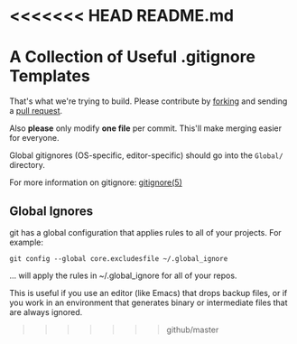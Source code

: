 <<<<<<< HEAD
README.md
=======
# A Collection of Useful .gitignore Templates

That's what we're trying to build. Please contribute
by [forking][fk] and sending a [pull request][pr].

Also **please** only modify **one file** per commit. This'll
make merging easier for everyone.

Global gitignores (OS-specific, editor-specific) should go into the
`Global/` directory.

For more information on gitignore: [gitignore(5)][g5]

[fk]: http://help.github.com/forking/
[pr]: http://help.github.com/pull-requests/
[g5]: http://man.cx/gitignore

## Global Ignores

git has a global configuration that applies rules to all of
your projects. For example:

    git config --global core.excludesfile ~/.global_ignore

... will apply the rules in ~/.global_ignore for all of your repos.

This is useful if you use an editor (like Emacs) that drops backup files,
or if you work in an environment that generates binary or intermediate
files that are always ignored.
>>>>>>> github/master
